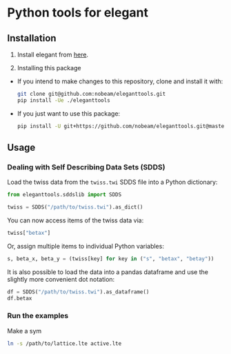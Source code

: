 # Python tools for elegant

## Installation

1. Install elegant from [here](https://aps.anl.gov/Accelerator-Operations-Physics/Software).

2. Installing this package

  - If you intend to make changes to this repository, clone and install it with:

    ``` bash
    git clone git@github.com:nobeam/eleganttools.git
    pip install -Ue ./eleganttools
    ```

  - If you just want to use this package:

    ``` bash
    pip install -U git+https://github.com/nobeam/eleganttools.git@master
    ```

## Usage

### Dealing with Self Describing Data Sets (SDDS)

Load the twiss data from the `twiss.twi` SDDS file into a Python dictionary:

``` python
from eleganttools.sddslib import SDDS

twiss = SDDS("/path/to/twiss.twi").as_dict()
```

You can now access items of the twiss data via:

``` python
twiss["betax"]
```

Or, assign multiple items to individual Python variables:

``` python
s, beta_x, beta_y = (twiss[key] for key in ("s", "betax", "betay"))
```

It is also possible to load the data into a pandas dataframe and use the slightly more
convenient dot notation:

``` python
df = SDDS("/path/to/twiss.twi").as_dataframe()
df.betax
```

### Run the examples

Make a sym

``` bash
ln -s /path/to/lattice.lte active.lte
```

